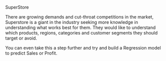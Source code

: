 SuperStore

There are growing demands and cut-throat competitions in the market, Superstore is a giant in the industry seeking more knowledge in understanding what works best for them. They would like to understand which products, regions, categories and customer segments they should target or avoid.

You can even take this a step further and try and build a Regression model to predict Sales or Profit.
